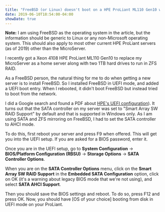 ```yaml
---
title: "FreeBSD (or Linux) doesn't boot on a HPE ProLiant ML110 Gen10 when using \"Smart Array SW RAID Support\" in UEFI mode"
date: 2019-06-10T18:54:00-04:00
showDate: true
---
```


**Note:** I am using FreeBSD as the operating system in the article, but the
information should be generic to Linux or any non-Microsoft operating system.
This should also apply to most other current HPE ProLiant servers (as of 2019)
other than the MicroServer.

I recently got a Xeon 4108 HPE ProLiant ML110 Gen10 to replace my MicroServer
as a home server along with two 1TB hard drives to run in ZFS RAID.

As a FreeBSD person, the natural thing for me to do when getting a new server
is to install FreeBSD. So I installed FreeBSD in UEFI mode, and added a UEFI
boot entry. When I rebooted, it didn't boot FreeBSD but instead tried to boot
from the network.

I did a Google search and found a PDF about
[HPE's UEFI configuration](https://support.hpe.com/hpsc/doc/public/display?docId=emr_na-a00016376en_us)).
It turns out that the SATA controller on my server was set to "Smart Array SW
RAID Support" by default and that is supported in Windows only. As I am using
SATA and ZFS mirroring on FreeBSD, I had to set the SATA controller to AHCI
mode.

To do this, first reboot your server and press F9 when offered. This will get
you into the UEFI setup. If you are asked for a BIOS password, enter it.

Once you are in the UEFI setup, go to **System Configuration** ->
**BIOS/Platform Configuration (RBSU)** -> **Storage Options** -> **SATA
Controller Options**.

When you are on the **SATA Controller Options** menu, click on the **Smart
Array SW RAID Support** in the **Embedded SATA Configuration** option, click on
OK (it's a warning about legacy BIOS mode that we're not using), and select
**SATA AHCI Support**.

Then you should save the BIOS settings and reboot. To do so, press F12 and
press OK. Now, you should have [OS of your choice] booting from disk in UEFI
mode on your ProLiant.
